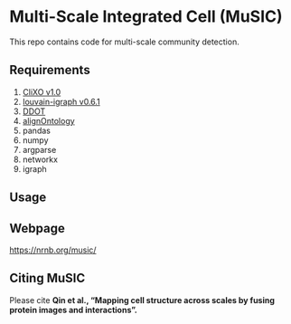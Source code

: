 # Multi-Scale Integrated Cell (MuSIC)
This repo contains code for multi-scale community detection.

## Requirements
1. [CliXO v1.0](https://github.com/fanzheng10/CliXO-1.0)
2. [louvain-igraph v0.6.1](https://github.com/vtraag/louvain-igraph)
3. [DDOT](https://github.com/michaelkyu/ddot)
4. [alignOntology](https://github.com/mhk7/alignOntology)
5. pandas
6. numpy
7. argparse
8. networkx
9. igraph

## Usage





## Webpage
https://nrnb.org/music/

## Citing MuSIC
Please cite **Qin et al., “Mapping cell structure across scales by fusing protein images and interactions”.**
